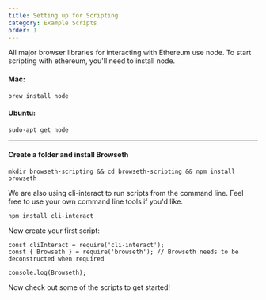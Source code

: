 ```yaml
---
title: Setting up for Scripting
category: Example Scripts
order: 1
---
```


All major browser libraries for interacting with Ethereum use node. To start
scripting with ethereum, you'll need to install node.

#### **Mac:**

`brew install node`

#### **Ubuntu:**

`sudo-apt get node`

<hr>

#### **Create a folder and install Browseth**

`mkdir browseth-scripting && cd browseth-scripting && npm install browseth`

We are also using cli-interact to run scripts from the command line. Feel free
to use your own command line tools if you'd like.

`npm install cli-interact`

Now create your first script:

```
const cliInteract = require('cli-interact');
const { Browseth } = require('browseth'); // Browseth needs to be deconstructed when required

console.log(Browseth);
```

Now check out some of the scripts to get started!
